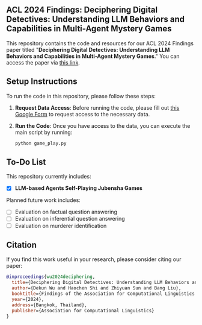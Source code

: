 ## ACL 2024 Findings: Deciphering Digital Detectives: Understanding LLM Behaviors and Capabilities in Multi-Agent Mystery Games

This repository contains the code and resources for our ACL 2024 Findings paper titled "**Deciphering Digital Detectives: Understanding LLM Behaviors and Capabilities in Multi-Agent Mystery Games**." You can access the paper via [this link](#).

## Setup Instructions

To run the code in this repository, please follow these steps:

1. **Request Data Access**: Before running the code, please fill out [this Google Form](https://forms.gle/a2gTSd9fKBC6k4vL7) to request access to the necessary data.

2. **Run the Code**: Once you have access to the data, you can execute the main script by running:
   ```bash
   python game_play.py
   ```

## To-Do List

This repository currently includes:
- [x] **LLM-based Agents Self-Playing Jubensha Games**

Planned future work includes:
- [ ] Evaluation on factual question answering
- [ ] Evaluation on inferential question answering
- [ ] Evaluation on murderer identification

## Citation

If you find this work useful in your research, please consider citing our paper:

```bibtex
@inproceedings{wu2024deciphering,
  title={Deciphering Digital Detectives: Understanding LLM Behaviors and Capabilities in Multi-Agent Mystery Games},
  author={Dekun Wu and Haochen Shi and Zhiyuan Sun and Bang Liu},
  booktitle={Findings of the Association for Computational Linguistics: ACL 2024},
  year={2024},
  address={Bangkok, Thailand},
  publisher={Association for Computational Linguistics}
}
```
```
